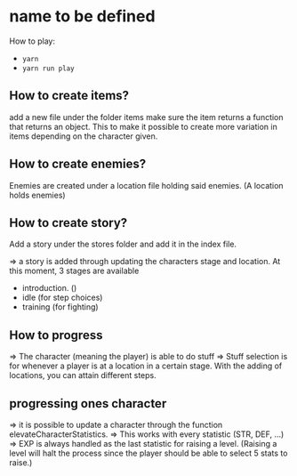 # name to be defined

How to play:

- `yarn`
- `yarn run play`

## How to create items?

add a new file under the folder items
make sure the item returns a function that returns an object. This to make it possible to create more variation in items depending on the character given.

## How to create enemies?

Enemies are created under a location file holding said enemies. (A location holds enemies)

## How to create story?

Add a story under the stores folder and add it in the index file.

=> a story is added through updating the characters stage and location.
At this moment, 3 stages are available

- introduction. ()
- idle (for step choices)
- training (for fighting)

## How to progress

=> The character (meaning the player) is able to do stuff
=> Stuff selection is for whenever a player is at a location in a certain stage. With the adding of locations, you can attain different steps.

## progressing ones character

=> it is possible to update a character through the function elevateCharacterStatistics.
=> This works with every statistic (STR, DEF, ...)
=> EXP is always handled as the last statistic for raising a level. (Raising a level will halt the process since the player should be able to select 5 stats to raise.)
